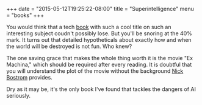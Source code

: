 +++
date = "2015-05-12T19:25:22-08:00"
title = "Superintelligence"
menu = "books"
+++

You would think that a tech [book](http://www.amazon.com/Superintelligence-Dangers-Strategies-Nick-Bostrom-ebook/dp/B00LOOCGB2) with such a cool title on such an interesting subject coudn't possibly lose.  But you'll be snoring at the 40% mark.  It turns out that detailed hypotheticals about exactly how and when the world will be destroyed is not fun.  Who knew?

The one saving grace that makes the whole thing worth it is the movie "Ex Machina," which should be required after every reading.  It is doubtful that you will understand the plot of the movie without the background [Nick Bostrom](http://www.nickbostrom.com/) provides.  

Dry as it may be, it's the only book I've found that tackles the dangers of AI seriously.
